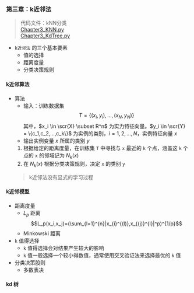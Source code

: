 ### 第三章：k近邻法
> 代码文件：kNN分类 \
> [Chapter3_KNN.py](../Chapter3_KNN.py)\
> [Chapter3_KdTree.py](../Chapter3_KdTree.py)

- `k近邻法` 的三个基本要素
  - 值的选择
  - 距离度量
  - 分类决策规则

#### k近邻算法
- 算法
  - 输入：训练数据集 $$T=\{(x_i,y_i), ..., (x_N,y_N)\}$$ 其中，$x_i \in \scr{X} \subset R^n$ 为实力特征向量。$y_i \in \scr{Y} = \{c_1,c_2,...,c_k\}$ 为实例的类别，$i=1,2,...,N$，实例特征向量 $x$
  - 输出实例变量 $x$ 所属的类别 $y$
  1. 根据给定的距离度量，在训练集 `T` 中寻找与 `x` 最近的 `k` 个点，涵盖这 `k` 个点的 `x` 的邻域记为 $N_k(x)$
  1. 在 $N_k(x)$ 根据分类决策规则，决定 `x` 的类别 `y`
    > k近邻法没有显式的学习过程

#### k近邻模型
- 距离度量
  - $L_p$ 距离 $$L_p(x_i,x_j)=(\sum_{l=1}^{n}|x_{i}^{(l)},x_{(j)}^{l}|^p)^{1/p}$$
  - Minkowski 距离
- `k` 值得选择
  - `k` 值得选择会对结果产生较大的影响
  - `k` 值一般选择一个较小得数值，通常使用交叉验证法来选择最优的 `k` 值
- 分类决策股则
  - 多数表决

#### kd 树
